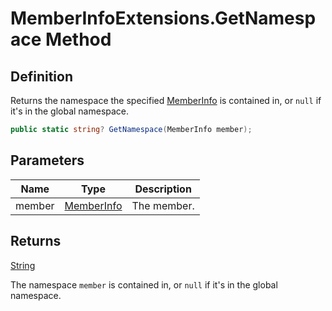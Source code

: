 # MemberInfoExtensions.GetNamespace Method
## Definition

Returns the namespace the specified [MemberInfo](https://learn.microsoft.com/en-gb/dotnet/api/System.Reflection.MemberInfo) is contained in, or `null` if it&#39;s in the global namespace.

```c#
public static string? GetNamespace(MemberInfo member);
```

## Parameters

| Name | Type | Description |
| ---- | ---- | ----------- |
| member | [MemberInfo](https://learn.microsoft.com/en-gb/dotnet/api/System.Reflection.MemberInfo) | The member. |

## Returns

[String](https://learn.microsoft.com/en-gb/dotnet/api/System.String)

The namespace `member` is contained in, or `null` if it&#39;s in the global namespace.

